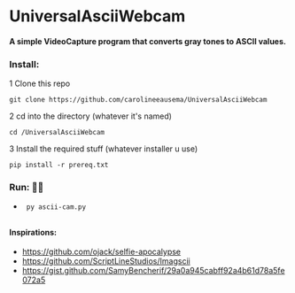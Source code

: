 # UniversalAsciiWebcam
#### A simple VideoCapture program that converts gray tones to ASCII values.

### Install:
1  Clone this repo

    git clone https://github.com/carolineeausema/UniversalAsciiWebcam 

2  cd into the directory (whatever it's named)

    cd /UniversalAsciiWebcam 

3  Install the required stuff (whatever installer u use)

    pip install -r prereq.txt

### Run: 🎷🐛
-  <code> py ascii-cam.py </code>

##

#### Inspirations:
+ https://github.com/ojack/selfie-apocalypse
+ https://github.com/ScriptLineStudios/Imagscii
+ https://gist.github.com/SamyBencherif/29a0a945cabff92a4b61d78a5fe072a5
